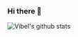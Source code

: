 ### Hi there 👋

<!--
**dev-vibel/dev-vibel** is a ✨ _special_ ✨ repository because its `README.md` (this file) appears on your GitHub profile.

Here are some ideas to get you started:

- 🔭 I’m currently working on ...
- 🌱 I’m currently learning ...
- 👯 I’m looking to collaborate on ...
- 🤔 I’m looking for help with ...
- 💬 Ask me about ...
- 📫 How to reach me: ...
- 😄 Pronouns: ...
- ⚡ Fun fact: ...
-->
![Vibel's github stats](https://github-readme-stats.vercel.app/api?username=dev-vibel&show_icons=true&bg_color=DEG,FDFDFD,090909&title_color=7BFE57)
